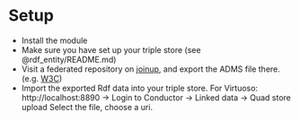 # Setup
- Install the module
- Make sure you have set up your triple store (see @rdf_entity/README.md)
- Visit a federated repository on [joinup](http://joinup.ec.europa.eu/), and export the ADMS file there.
  (e.g. [W3C](https://joinup.ec.europa.eu/catalogue/repository/w3c-standards-and-technical-reports))
- Import the exported Rdf data into your triple store.
  For Virtuoso: http://localhost:8890 -> Login to Conductor -> Linked data -> Quad store upload
  Select the file, choose a uri.
